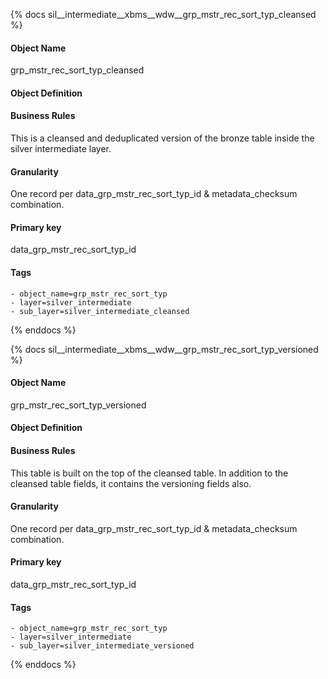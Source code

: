 {% docs sil__intermediate__xbms__wdw__grp_mstr_rec_sort_typ_cleansed %}

#### Object Name
grp_mstr_rec_sort_typ_cleansed

#### Object Definition


#### Business Rules
This is a cleansed and deduplicated version of the bronze table inside the silver intermediate layer.

#### Granularity
One record per data_grp_mstr_rec_sort_typ_id & metadata_checksum combination.

#### Primary key
data_grp_mstr_rec_sort_typ_id

#### Tags
    - object_name=grp_mstr_rec_sort_typ
    - layer=silver_intermediate
    - sub_layer=silver_intermediate_cleansed

{% enddocs %}

{% docs sil__intermediate__xbms__wdw__grp_mstr_rec_sort_typ_versioned %}

#### Object Name
grp_mstr_rec_sort_typ_versioned

#### Object Definition


#### Business Rules
This table is built on the top of the cleansed table. In addition to the cleansed table fields, it contains the versioning fields also.

#### Granularity
One record per data_grp_mstr_rec_sort_typ_id & metadata_checksum combination.

#### Primary key
data_grp_mstr_rec_sort_typ_id

#### Tags
    - object_name=grp_mstr_rec_sort_typ
    - layer=silver_intermediate
    - sub_layer=silver_intermediate_versioned

{% enddocs %}